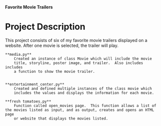**Favorite Movie Trailers**

# Project Description 
This project consists of six of my favorite movie trailers displayed on a website.  After one movie is selected, the trailer will play.  

    **media.py**
        Created an instance of class Movie which will include the movie 
        title, storyline, poster image, and trailer.  Also includes includes 
        a function to show the movie trailer. 
  

    **entertainment_center.py**
        Created and defined multiple instances of the class movie which 
        includes the values and displays the information for each movie. 

    **fresh tomatoes.py**
        Function called open_movies page.  This function allows a list of the movies listed as input, and as output, creates and opens an HTML page 
        or website that displays the movies listed. 
